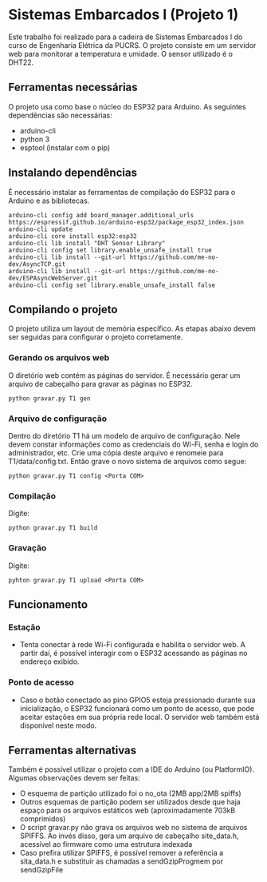 # Sistemas Embarcados I (Projeto 1)
Este trabalho foi realizado para a cadeira de Sistemas Embarcados I do curso de Engenharia Elétrica da PUCRS. O projeto consiste em um servidor web para monitorar a temperatura e
umidade. O sensor utilizado é o DHT22.

## Ferramentas necessárias
O projeto usa como base o núcleo do ESP32 para Arduino. As seguintes dependências são necessárias:
- arduino-cli
- python 3
- esptool (instalar com o pip)

## Instalando dependências
É necessário instalar as ferramentas de compilação do ESP32 para o Arduino e as bibliotecas.
```shell
arduino-cli config add board_manager.additional_urls https://espressif.github.io/arduino-esp32/package_esp32_index.json
arduino-cli update
arduino-cli core install esp32:esp32
arduino-cli lib install "DHT Sensor Library"
arduino-cli config set library.enable_unsafe_install true
arduino-cli lib install --git-url https://github.com/me-no-dev/AsyncTCP.git
arduino-cli lib install --git-url https://github.com/me-no-dev/ESPAsyncWebServer.git
arduino-cli config set library.enable_unsafe_install false
```

## Compilando o projeto
O projeto utiliza um layout de memória específico. As etapas abaixo devem ser seguidas para configurar o projeto corretamente.

### Gerando os arquivos web
O diretório web contém as páginas do servidor. É necessário gerar um arquivo de cabeçalho para gravar as páginas no ESP32.
```shell
python gravar.py T1 gen
```

### Arquivo de configuração
Dentro do diretório T1 há um modelo de arquivo de configuração. Nele devem constar informações como as credenciais do Wi-Fi, senha e login do administrador, etc. Crie uma cópia deste arquivo e renomeie para T1/data/config.txt. Então grave o novo sistema de arquivos como segue:
```shell
python gravar.py T1 config <Porta COM>
```

### Compilação
Digite:
```shell
python gravar.py T1 build
```

### Gravação
Digite:
```shell
pyhton gravar.py T1 upload <Porta COM>
```

## Funcionamento

### Estação
- Tenta conectar à rede Wi-Fi configurada e habilita o servidor web. A partir daí, é possível interagir com o ESP32 acessando as páginas no endereço exibido.

### Ponto de acesso
- Caso o botão conectado ao pino GPIO5 esteja pressionado durante sua inicialização, o ESP32 funcionará como um ponto de acesso, que pode aceitar estações em sua própria rede local. O servidor web também está disponível neste modo.

## Ferramentas alternativas
Também é possível utilizar o projeto com a IDE do Arduino (ou PlatformIO). Algumas observações devem ser feitas:

- O esquema de partição utilizado foi o no_ota (2MB app/2MB spiffs)
- Outros esquemas de partição podem ser utilizados desde que haja espaço para os arquivos estáticos web (aproximadamente 703kB comprimidos)
- O script gravar.py não grava os arquivos web no sistema de arquivos SPIFFS. Ao invés disso, gera um arquivo de cabeçalho site_data.h, acessível ao firmware como uma estrutura indexada
- Caso prefira utilizar SPIFFS, é possível remover a referência a sita_data.h e substituir as chamadas a sendGzipProgmem por sendGzipFile